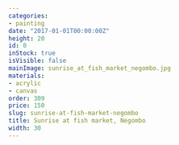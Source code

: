 ```yaml
---
categories:
- painting
date: "2017-01-01T00:00:00Z"
height: 20
id: 0
inStock: true
isVisible: false
mainImage: sunrise_at_fish_market_negombo.jpg
materials:
- acrylic
- canvas
order: 309
price: 150
slug: sunrise-at-fish-market-negombo
title: Sunrise at fish market, Negombo
width: 30
---
```


